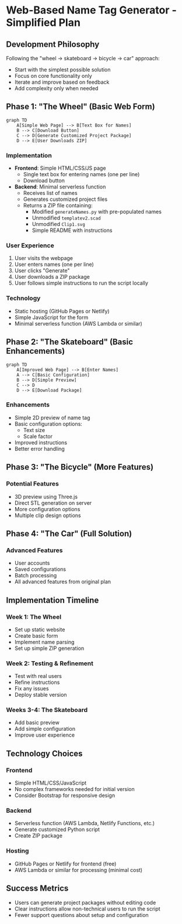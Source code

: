 # Web-Based Name Tag Generator - Simplified Plan

## Development Philosophy
Following the "wheel → skateboard → bicycle → car" approach:
- Start with the simplest possible solution
- Focus on core functionality only
- Iterate and improve based on feedback
- Add complexity only when needed

## Phase 1: "The Wheel" (Basic Web Form)

```mermaid
graph TD
    A[Simple Web Page] --> B[Text Box for Names]
    B --> C[Download Button]
    C --> D[Generate Customized Project Package]
    D --> E[User Downloads ZIP]
```

### Implementation
- **Frontend**: Simple HTML/CSS/JS page
  - Single text box for entering names (one per line)
  - Download button
- **Backend**: Minimal serverless function
  - Receives list of names
  - Generates customized project files
  - Returns a ZIP file containing:
    - Modified `generateNames.py` with pre-populated names
    - Unmodified `templatev2.scad`
    - Unmodified `Clip1.svg`
    - Simple README with instructions

### User Experience
1. User visits the webpage
2. User enters names (one per line)
3. User clicks "Generate"
4. User downloads a ZIP package
5. User follows simple instructions to run the script locally

### Technology
- Static hosting (GitHub Pages or Netlify)
- Simple JavaScript for the form
- Minimal serverless function (AWS Lambda or similar)

## Phase 2: "The Skateboard" (Basic Enhancements)

```mermaid
graph TD
    A[Improved Web Page] --> B[Enter Names]
    A --> C[Basic Configuration]
    B --> D[Simple Preview]
    C --> D
    D --> E[Download Package]
```

### Enhancements
- Simple 2D preview of name tag
- Basic configuration options:
  - Text size
  - Scale factor
- Improved instructions
- Better error handling

## Phase 3: "The Bicycle" (More Features)

### Potential Features
- 3D preview using Three.js
- Direct STL generation on server
- More configuration options
- Multiple clip design options

## Phase 4: "The Car" (Full Solution)

### Advanced Features
- User accounts
- Saved configurations
- Batch processing
- All advanced features from original plan

## Implementation Timeline

### Week 1: The Wheel
- Set up static website
- Create basic form
- Implement name parsing
- Set up simple ZIP generation

### Week 2: Testing & Refinement
- Test with real users
- Refine instructions
- Fix any issues
- Deploy stable version

### Weeks 3-4: The Skateboard
- Add basic preview
- Add simple configuration
- Improve user experience

## Technology Choices

### Frontend
- Simple HTML/CSS/JavaScript
- No complex frameworks needed for initial version
- Consider Bootstrap for responsive design

### Backend
- Serverless function (AWS Lambda, Netlify Functions, etc.)
- Generate customized Python script
- Create ZIP package

### Hosting
- GitHub Pages or Netlify for frontend (free)
- AWS Lambda or similar for processing (minimal cost)

## Success Metrics
- Users can generate project packages without editing code
- Clear instructions allow non-technical users to run the script
- Fewer support questions about setup and configuration